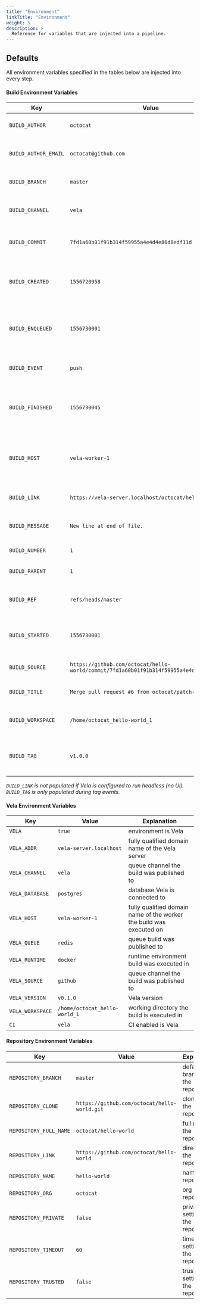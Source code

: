 ```yaml
---
title: "Environment"
linkTitle: "Environment"
weight: 5
description: >
  Reference for variables that are injected into a pipeline.
---
```


## Defaults

All environment variables specified in the tables below are injected into every step.

#### Build Environment Variables

| Key                  | Value                                                                                    | Explanation                                                         |
| ---------------------| ---------------------------------------------------------------------------------------- | ------------------------------------------------------------------- |
| `BUILD_AUTHOR`       | `octocat`                                                                                | author from the source commit                                       |
| `BUILD_AUTHOR_EMAIL` | `octocat@github.com`                                                                     | author email from the source commit                                 |
| `BUILD_BRANCH`       | `master`                                                                                 | branch from the source commit                                       |
| `BUILD_CHANNEL`      | `vela`                                                                                   | queue channel the build was published to                            |
| `BUILD_COMMIT`       | `7fd1a60b01f91b314f59955a4e4d4e80d8edf11d`                                               | commit sha from the source commit                                   |
| `BUILD_CREATED`      | `1556720958`                                                                             | unix timestamp representing build creation time                     |
| `BUILD_ENQUEUED`     | `1556730001`                                                                             | unix timestamp representing build enqueue time                      |
| `BUILD_EVENT`        | `push`                                                                                   | webhook event that triggered the build                              |
| `BUILD_FINISHED`     | `1556730045`                                                                             | unix timestamp representing build completion time                   |
| `BUILD_HOST`         | `vela-worker-1`                                                                          | fully qualified domain name of the worker the build was executed on |
| `BUILD_LINK`         | `https://vela-server.localhost/octocat/hello-world/1`                                    | link to the build in the UI                                         |
| `BUILD_MESSAGE`      | `New line at end of file.`                                                               | message from the source commit                                      |
| `BUILD_NUMBER`       | `1`                                                                                      | build number                                                        |
| `BUILD_PARENT`       | `1`                                                                                      | previous build number                                               |
| `BUILD_REF`          | `refs/heads/master`                                                                      | reference from the source commit                                    |
| `BUILD_STARTED`      | `1556730001`                                                                             | unix timestamp representing build start time                        |
| `BUILD_SOURCE`       | `https://github.com/octocat/hello-world/commit/7fd1a60b01f91b314f59955a4e4d4e80d8edf11d` | link from the source commit                                         |
| `BUILD_TITLE`        | `Merge pull request #6 from octocat/patch-1`                                             | title from the source commit                                        |
| `BUILD_WORKSPACE`    | `/home/octocat_hello-world_1`                                                            | working directory the build is executed in                          |
| `BUILD_TAG`          | `v1.0.0`                                                                                 | tag is populated from the source reference                          |

_`BUILD_LINK` is not populated if Vela is configured to run headless (no UI)._
_`BUILD_TAG` is only populated during tag events._

#### Vela Environment Variables

| Key              | Value                         | Explanation                                                         |
| ---------------- | ----------------------------- | ------------------------------------------------------------------- |
| `VELA`           | `true`                        | environment is Vela                                                 |
| `VELA_ADDR`      | `vela-server.localhost`       | fully qualified domain name of the Vela server                      |
| `VELA_CHANNEL`   | `vela`                        | queue channel the build was published to                            |
| `VELA_DATABASE`  | `postgres`                    | database Vela is connected to                                       |
| `VELA_HOST`      | `vela-worker-1`               | fully qualified domain name of the worker the build was executed on |
| `VELA_QUEUE`     | `redis`                       | queue build was published to                                        |
| `VELA_RUNTIME`   | `docker`                      | runtime environment build was executed in                           |
| `VELA_SOURCE`    | `github`                      | queue channel the build was published to                            |
| `VELA_VERSION`   | `v0.1.0`                      | Vela version                                                        |
| `VELA_WORKSPACE` | `/home/octocat_hello-world_1` | working directory the build is executed in                          |
| `CI`             | `vela`                        | CI enabled is Vela                                                  |

#### Repository Environment Variables

| Key                    | Value                                        | Explanation                        |
| ---------------------- | -------------------------------------------- | ---------------------------------- |
| `REPOSITORY_BRANCH`    | `master`                                     | default branch of the repository   |
| `REPOSITORY_CLONE`     | `https://github.com/octocat/hello-world.git` | clone url of the repository        |
| `REPOSITORY_FULL_NAME` | `octocat/hello-world`                        | full name of the repository        |
| `REPOSITORY_LINK`      | `https://github.com/octocat/hello-world`     | direct url of the repository       |
| `REPOSITORY_NAME`      | `hello-world`                                | name of the repository             |
| `REPOSITORY_ORG`       | `octocat`                                    | org of the repository              |
| `REPOSITORY_PRIVATE`   | `false`                                      | privacy setting for the repository |
| `REPOSITORY_TIMEOUT`   | `60`                                         | timeout setting for the repository |
| `REPOSITORY_TRUSTED`   | `false`                                      | trusted setting for the repository |
